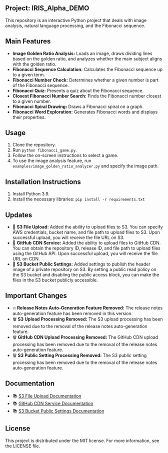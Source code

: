 ## Project: IRIS_Alpha_DEMO

This repository is an interactive Python project that deals with image analysis, natural language processing, and the Fibonacci sequence.

## Main Features

- **Image Golden Ratio Analysis:** Loads an image, draws dividing lines based on the golden ratio, and analyzes whether the main subject aligns with the golden ratio.
- **Fibonacci Sequence Calculation:** Calculates the Fibonacci sequence up to a given term.
- **Fibonacci Number Check:** Determines whether a given number is part of the Fibonacci sequence.
- **Fibonacci Quiz:** Presents a quiz about the Fibonacci sequence.
- **Closest Fibonacci Number Search:** Finds the Fibonacci number closest to a given number.
- **Fibonacci Spiral Drawing:** Draws a Fibonacci spiral on a graph.
- **Fibonacci Word Exploration:** Generates Fibonacci words and displays their properties.

## Usage

1. Clone the repository.
2. Run `python fibonacci_game.py`.
3. Follow the on-screen instructions to select a game.
4. To use the image analysis feature, run `examples/image_golden_ratio_analyzer.py` and specify the image path.

## Installation Instructions

1. Install Python 3.9.
2. Install the necessary libraries: `pip install -r requirements.txt`

## Updates

- 🎉 **S3 File Upload:** Added the ability to upload files to S3. You can specify AWS credentials, bucket name, and file path to upload files to S3. Upon successful upload, you will receive the file URL on S3.
- 🎉 **GitHub CDN Service:** Added the ability to upload files to GitHub CDN. You can obtain the repository ID, release ID, and file path to upload files using the GitHub API. Upon successful upload, you will receive the file URL on CDN.
- 🎉 **S3 Bucket Public Settings:** Added settings to publish the header image of a private repository on S3. By setting a public read policy on the S3 bucket and disabling the public access block, you can make the files in the S3 bucket publicly accessible.

## Important Changes

- 🔥 **Release Notes Auto-Generation Feature Removed:** The release notes auto-generation feature has been removed in this version.
- 🗑️ **S3 Upload Processing Removed:** The S3 upload processing has been removed due to the removal of the release notes auto-generation feature.
- 🗑️ **GitHub CDN Upload Processing Removed:** The GitHub CDN upload processing has been removed due to the removal of the release notes auto-generation feature.
- 🗑️ **S3 Public Setting Processing Removed:** The S3 public setting processing has been removed due to the removal of the release notes auto-generation feature.

## Documentation

- 📚 [S3 File Upload Documentation](URL)
- 📚 [GitHub CDN Service Documentation](URL)
- 📚 [S3 Bucket Public Settings Documentation](URL)

## License

This project is distributed under the MIT license. For more information, see the LICENSE file.